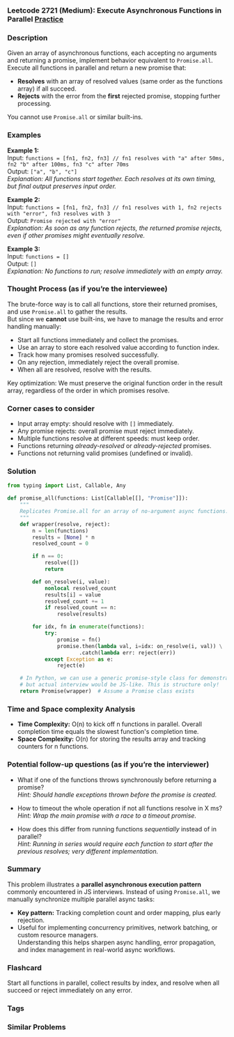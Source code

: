 ### Leetcode 2721 (Medium): Execute Asynchronous Functions in Parallel [Practice](https://leetcode.com/problems/execute-asynchronous-functions-in-parallel)

### Description  
Given an array of asynchronous functions, each accepting no arguments and returning a promise, implement behavior equivalent to `Promise.all`. Execute all functions in parallel and return a new promise that:
- **Resolves** with an array of resolved values (same order as the functions array) if all succeed.
- **Rejects** with the error from the **first** rejected promise, stopping further processing.

You cannot use `Promise.all` or similar built-ins.

### Examples  

**Example 1:**  
Input: `functions = [fn1, fn2, fn3] // fn1 resolves with "a" after 50ms, fn2 "b" after 100ms, fn3 "c" after 70ms`  
Output: `["a", "b", "c"]`  
*Explanation: All functions start together. Each resolves at its own timing, but final output preserves input order.*

**Example 2:**  
Input: `functions = [fn1, fn2, fn3] // fn1 resolves with 1, fn2 rejects with "error", fn3 resolves with 3`  
Output: `Promise rejected with "error"`  
*Explanation: As soon as any function rejects, the returned promise rejects, even if other promises might eventually resolve.*

**Example 3:**  
Input: `functions = []`  
Output: `[]`  
*Explanation: No functions to run; resolve immediately with an empty array.*

### Thought Process (as if you’re the interviewee)  
The brute-force way is to call all functions, store their returned promises, and use `Promise.all` to gather the results.  
But since we **cannot** use built-ins, we have to manage the results and error handling manually:

- Start all functions immediately and collect the promises.
- Use an array to store each resolved value according to function index.
- Track how many promises resolved successfully.
- On any rejection, immediately reject the overall promise.
- When all are resolved, resolve with the results.

Key optimization: We must preserve the original function order in the result array, regardless of the order in which promises resolve.

### Corner cases to consider  
- Input array empty: should resolve with `[]` immediately.
- Any promise rejects: overall promise must reject immediately.
- Multiple functions resolve at different speeds: must keep order.
- Functions returning *already-resolved* or *already-rejected* promises.
- Functions not returning valid promises (undefined or invalid).

### Solution

```python
from typing import List, Callable, Any

def promise_all(functions: List[Callable[[], "Promise"]]):
    """
    Replicates Promise.all for an array of no-argument async functions.
    """
    def wrapper(resolve, reject):
        n = len(functions)
        results = [None] * n
        resolved_count = 0

        if n == 0:
            resolve([])
            return

        def on_resolve(i, value):
            nonlocal resolved_count
            results[i] = value
            resolved_count += 1
            if resolved_count == n:
                resolve(results)

        for idx, fn in enumerate(functions):
            try:
                promise = fn()
                promise.then(lambda val, i=idx: on_resolve(i, val)) \
                       .catch(lambda err: reject(err))
            except Exception as e:
                reject(e)

    # In Python, we can use a generic promise-style class for demonstration,
    # but actual interview would be JS-like. This is structure only!
    return Promise(wrapper)  # Assume a Promise class exists
```

### Time and Space complexity Analysis  

- **Time Complexity:** O(n) to kick off n functions in parallel. Overall completion time equals the slowest function's completion time.
- **Space Complexity:** O(n) for storing the results array and tracking counters for n functions.

### Potential follow-up questions (as if you’re the interviewer)  

- What if one of the functions throws synchronously before returning a promise?  
  *Hint: Should handle exceptions thrown before the promise is created.*

- How to timeout the whole operation if not all functions resolve in X ms?  
  *Hint: Wrap the main promise with a race to a timeout promise.*

- How does this differ from running functions *sequentially* instead of in parallel?  
  *Hint: Running in series would require each function to start after the previous resolves; very different implementation.*

### Summary
This problem illustrates a **parallel asynchronous execution pattern** commonly encountered in JS interviews. Instead of using `Promise.all`, we manually synchronize multiple parallel async tasks:
- **Key pattern:** Tracking completion count and order mapping, plus early rejection.
- Useful for implementing concurrency primitives, network batching, or custom resource managers.  
Understanding this helps sharpen async handling, error propagation, and index management in real-world async workflows.


### Flashcard
Start all functions in parallel, collect results by index, and resolve when all succeed or reject immediately on any error.

### Tags

### Similar Problems

